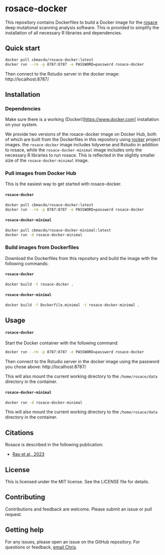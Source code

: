 # rosace-docker

This repository contains Dockerfiles to build a Docker image for the [rosace](https://github.com/pimentellab/rosace)
deep mutational scanning analysis software. This is provided to simplify the installation of all necessary R libraries and dependencies.

## Quick start

```bash
docker pull cbmacdo/rosace-docker:latest
docker run --rm -p 8787:8787 -e PASSWORD=password rosace-docker
```

Then connect to the Rstudio server in the docker image: http://localhost:8787/

## Installation

### Dependencies

Make sure there is a working (Docker)[https://www.docker.com] installation on your system.

We provide two versions of the rosace-docker image on Docker Hub, both of which are built from
the Dockerfiles in this repository using [rocker](https://github.com/rocker-org/rocker) project
images. the `rosace-docker` image includes tidyverse and Rstudio in addition to rosace,
while the `rosace-docker-minimal` image includes only the necessary R libraries to run rosace. This is
reflected in the slightly smaller size of the `rosace-docker-minimal` image.

### Pull images from Docker Hub
This is the easiest way to get started with rosace-docker.

#### `rosace-docker`
```bash
docker pull cbmacdo/rosace-docker:latest
docker run --rm -p 8787:8787 -e PASSWORD=password rosace-docker
```

#### `rosace-docker-minimal`
```bash
docker pull cbmacdo/rosace-docker-minimal:latest
docker run -d rosace-docker-minimal
```

### Build images from Dockerfiles

Download the Dockerfiles from this repository and build the image with the following commands:

#### `rosace-docker`
```bash
docker build -t rosace-docker .
```

#### `rosace-docker-minimal`
```bash
docker build -f Dockerfile.minimal -t rosace-docker-minimal .
```

## Usage
#### `rosace-docker`
Start the Docker container with the following command:

```bash
docker run --rm -p 8787:8787 -e PASSWORD=password rosace-docker
```

Then connect to the Rstudio server in the docker image using
the password you chose above: http://localhost:8787/

This will also mount the current working directory to the `/home/rosace/data` directory in the container.

#### `rosace-docker-minimal`
```bash
docker run -d rosace-docker-minimal
```

This will also mount the current working directory to the `/home/rosace/data` directory in the container.

## Citations
Rosace is described in the following publication:

* [Rao et al., 2023](https://www.biorxiv.org/content/10.1101/2023.10.24.562292v1)

## License

This is licensed under the MIT license. See the LICENSE file for details.

## Contributing

Contributions and feedback are welcome. Please submit an issue or pull request.

## Getting help

For any issues, please open an issue on the GitHub repository. For
questions or feedback, [email Chris](https://www.wcoyotelab.com/members/).